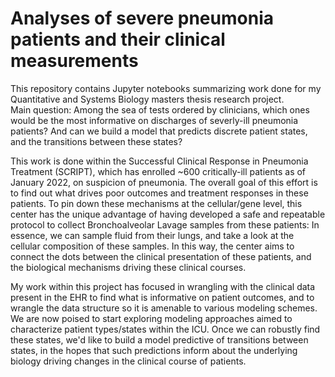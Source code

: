 # Analyses of severe pneumonia patients and their clinical measurements

This repository contains Jupyter notebooks summarizing work done for my Quantitative and Systems Biology masters thesis research project.  
Main question: Among the sea of tests ordered by clinicians, which ones would be the most informative on discharges of severly-ill pneumonia patients? And can we build a model that predicts discrete patient states, and the transitions between these states?

This work is done within the Successful Clinical Response in Pneumonia Treatment (SCRIPT), which has enrolled ~600 critically-ill patients as of January 2022, on suspicion of pneumonia. The overall goal of this effort is to find out what drives poor outcomes and treatment responses in these patients. To pin down these mechanisms at the cellular/gene level, this center has the unique advantage of having developed a safe and repeatable protocol to collect Bronchoalveolar Lavage samples from these patients: In essence, we can sample fluid from their lungs, and take a look at the cellular composition of these samples. In this way, the center aims to connect the dots between the clinical presentation of these patients, and the biological mechanisms driving these clinical courses.  

My work within this project has focused in wrangling with the clinical data present in the EHR to find what is informative on patient outcomes, and to wrangle the data structure so it is amenable to various modeling schemes. We are now poised to start exploring modeling approaches aimed to characterize patient types/states within the ICU. Once we can robustly find these states, we'd like to build a model predictive of transitions between states, in the hopes that such predictions inform about the underlying biology driving changes in the clinical course of patients.
